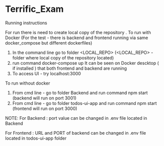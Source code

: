 # Terrific_Exam
Running instructions 

For run there is need to create local copy of the repository . 
To run with Docker (For the test - there is backend and frontend running  via same docker_compose but different dockerfiles)
1. In the command line go to folder <LOCAL_REPO> (<LOCAL_REPO> - folder where local copy of the repository located)
2. run command
   docker-compose up
    It can be seen on Docker descktop ( if installed ) that both frontend and backend are running  
3. To access UI - try localhost:3000

To run without docker 
1. From cmd line - go to folder Backend and run command
   npm start   (backend will run on port 3001)
2. From cmd line - go to folder todos-ui-app and run command
   npm start   (frontend will run on port 3000)

NOTE: 
For Backend : port value can be changed in .env file located in Backend

For Frontend : URL and PORT of backend can be changed in .env file located in todos-ui-app folder
